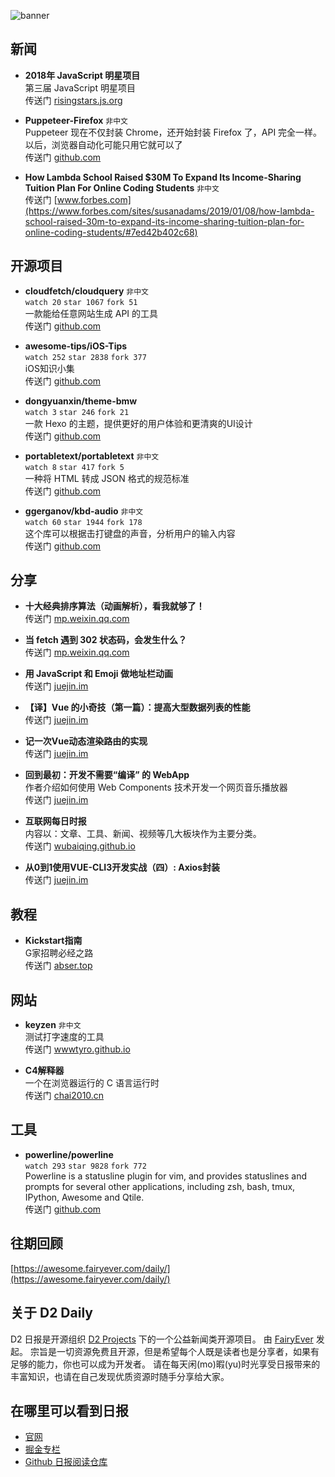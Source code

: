![banner](https://raw.githubusercontent.com/d2-projects/d2-daily/master/source/image/banner@2x.png)

## 新闻

* **2018年 JavaScript 明星项目**   
第三届 JavaScript 明星项目  
传送门 [risingstars.js.org](https://risingstars.js.org/2018/zh/)

* **Puppeteer-Firefox** `非中文`  
Puppeteer 现在不仅封装 Chrome，还开始封装 Firefox 了，API 完全一样。以后，浏览器自动化可能只用它就可以了  
传送门 [github.com](https://github.com/GoogleChrome/puppeteer/blob/master/experimental/puppeteer-firefox/README.md)

* **How Lambda School Raised $30M To Expand Its Income-Sharing Tuition Plan For Online Coding Students** `非中文`  
传送门 [www.forbes.com](https://www.forbes.com/sites/susanadams/2019/01/08/how-lambda-school-raised-30m-to-expand-its-income-sharing-tuition-plan-for-online-coding-students/#7ed42b402c68)

## 开源项目

* **cloudfetch/cloudquery** `非中文`  
`watch 20` `star 1067` `fork 51`  
一款能给任意网站生成 API 的工具  
传送门 [github.com](https://github.com/cloudfetch/cloudquery)

* **awesome-tips/iOS-Tips**   
`watch 252` `star 2838` `fork 377`  
iOS知识小集  
传送门 [github.com](https://github.com/awesome-tips/iOS-Tips)

* **dongyuanxin/theme-bmw**   
`watch 3` `star 246` `fork 21`  
一款 Hexo 的主题，提供更好的用户体验和更清爽的UI设计  
传送门 [github.com](https://github.com/dongyuanxin/theme-bmw)

* **portabletext/portabletext** `非中文`  
`watch 8` `star 417` `fork 5`  
一种将 HTML 转成 JSON 格式的规范标准  
传送门 [github.com](https://github.com/portabletext/portabletext)

* **ggerganov/kbd-audio** `非中文`  
`watch 60` `star 1944` `fork 178`  
这个库可以根据击打键盘的声音，分析用户的输入内容  
传送门 [github.com](https://github.com/ggerganov/kbd-audio)

## 分享

* **十大经典排序算法（动画解析），看我就够了！**   
传送门 [mp.weixin.qq.com](https://mp.weixin.qq.com/s/PXt3wfAOvvrWleOBsIAgnA)

* **当 fetch 遇到 302 状态码，会发生什么？**   
传送门 [mp.weixin.qq.com](https://mp.weixin.qq.com/s/MukR9UkDAQlUjvL9ssx7Ww)

* **用 JavaScript 和 Emoji 做地址栏动画**   
传送门 [juejin.im](https://juejin.im/post/5c49b822f265da6142743a87)

* **【译】Vue 的小奇技（第一篇）：提高大型数据列表的性能**   
传送门 [juejin.im](https://juejin.im/post/5c498174e51d45522c304c0e)

* **记一次Vue动态渲染路由的实现**   
传送门 [juejin.im](https://juejin.im/post/5c4a8a05e51d4506953e389b)

* **回到最初：开发不需要“编译” 的 WebApp**   
作者介绍如何使用 Web Components 技术开发一个网页音乐播放器  
传送门 [juejin.im](https://juejin.im/post/5bdfaed0e51d4505086fa4cd)

* **互联网每日时报**   
内容以：文章、工具、新闻、视频等几大板块作为主要分类。  
传送门 [wubaiqing.github.io](https://wubaiqing.github.io/zaobao/)

* **从0到1使用VUE-CLI3开发实战（四）: Axios封装**   
传送门 [juejin.im](https://juejin.im/post/5c49dcc46fb9a049d7480d8a)

## 教程

* **Kickstart指南**   
G家招聘必经之路  
传送门 [abser.top](https://abser.top/blog/kickstart%E6%8C%87%E5%8D%97/)

## 网站

* **keyzen** `非中文`  
测试打字速度的工具  
传送门 [wwwtyro.github.io](https://wwwtyro.github.io/keyzen/)

* **C4解释器**   
一个在浏览器运行的 C 语言运行时  
传送门 [chai2010.cn](https://chai2010.cn/awesome-wasm-zh/examples/c4/)

## 工具

* **powerline/powerline**   
`watch 293` `star 9828` `fork 772`  
Powerline is a statusline plugin for vim, and provides statuslines and prompts for several other applications, including zsh, bash, tmux, IPython, Awesome and Qtile.  
传送门 [github.com](https://github.com/powerline/powerline)

## 往期回顾

[https://awesome.fairyever.com/daily/](https://awesome.fairyever.com/daily/)

## 关于 D2 Daily

D2 日报是开源组织 [D2 Projects](https://github.com/d2-projects) 下的一个公益新闻类开源项目。
由 [FairyEver](https://github.com/FairyEver) 发起。
宗旨是一切资源免费且开源，但是希望每个人既是读者也是分享者，如果有足够的能力，你也可以成为开发者。
请在每天闲(mo)暇(yu)时光享受日报带来的丰富知识，也请在自己发现优质资源时随手分享给大家。
## 在哪里可以看到日报

* [官网](https://awesome.fairyever.com/daily/)
* [掘金专栏](https://juejin.im/user/57a48b632e958a006691b946)
* [Github 日报阅读仓库](https://github.com/d2-projects/d2-daily)